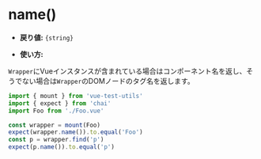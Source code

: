# name()

- **戻り値:** `{string}`

- **使い方:**

`Wrapper`にVueインスタンスが含まれている場合はコンポーネント名を返し、そうでない場合は`Wrapper`のDOMノードのタグ名を返します。

```js
import { mount } from 'vue-test-utils'
import { expect } from 'chai'
import Foo from './Foo.vue'

const wrapper = mount(Foo)
expect(wrapper.name()).to.equal('Foo')
const p = wrapper.find('p')
expect(p.name()).to.equal('p')
```